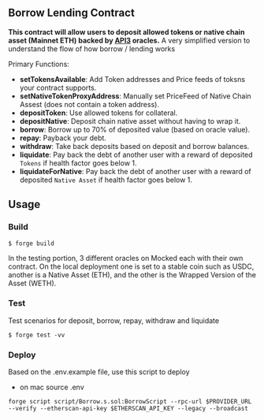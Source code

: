 ## Borrow Lending Contract

**This contract will allow users to deposit allowed tokens or native chain asset (Mainnet ETH) backed by [API3](https://market.api3.org/dapis) oracles.**
A very simplified version to understand the flow of how borrow / lending works

Primary Functions:

-   **setTokensAvailable**: Add Token addresses and Price feeds of toksns your contract supports.
-   **setNativeTokenProxyAddress**: Manually set PriceFeed of Native Chain Assest (does not contain a token address).
-   **depositToken**: Use allowed tokens for collateral.
-   **depositNative**: Deposit chain native asset without having to wrap it.
-   **borrow**: Borrow up to 70% of deposited value (based on oracle value).
-   **repay**: Payback your debt.
-   **withdraw**: Take back deposits based on deposit and borrow balances.
-   **liquidate**: Pay back the debt of another user with a reward of deposited `Tokens` if health factor goes below 1.
-   **liquidateForNative**: Pay back the debt of another user with a reward of deposited `Native Asset` if health factor goes below 1.


## Usage

### Build

```shell
$ forge build
```

In the testing portion, 3 different oracles on Mocked each with their own contract.  On the local deployment one is set to a stable coin such as USDC, another is a Native Asset (ETH), and the other is the Wrapped Version of the Asset (WETH).

### Test
Test scenarios for deposit, borrow, repay, withdraw and liquidate

```shell
$ forge test -vv
```


### Deploy
Based on the .env.example file, use this script to deploy
- on mac source .env

```shell
forge script script/Borrow.s.sol:BorrowScript --rpc-url $PROVIDER_URL --verify --etherscan-api-key $ETHERSCAN_API_KEY --legacy --broadcast
```
